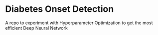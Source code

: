 # Diabetes Onset Detection

A repo to experiment with Hyperparameter Optimization to get the most efficient Deep Neural Network
